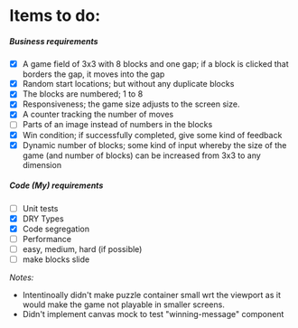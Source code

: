 # Items to do:

##### Business requirements

- [x] A game field of 3x3 with 8 blocks and one gap; if a block is clicked that borders the gap, it moves into the gap
- [x] Random start locations; but without any duplicate blocks
- [x] The blocks are numbered; 1 to 8
- [x] Responsiveness; the game size adjusts to the screen size.
- [x] A counter tracking the number of moves
- [ ] Parts of an image instead of numbers in the blocks
- [x] Win condition; if successfully completed, give some kind of feedback
- [x] Dynamic number of blocks; some kind of input whereby the size of the game (and number of blocks) can be increased from 3x3 to any dimension

##### Code (My) requirements

- [ ] Unit tests
- [x] DRY Types
- [x] Code segregation
- [ ] Performance
- [ ] easy, medium, hard (if possible)
- [ ] make blocks slide

_Notes:_

- Intentinoally didn't make puzzle container small wrt the viewport as it would make the game not playable in smaller screens.
- Didn't implement canvas mock to test "winning-message" component
